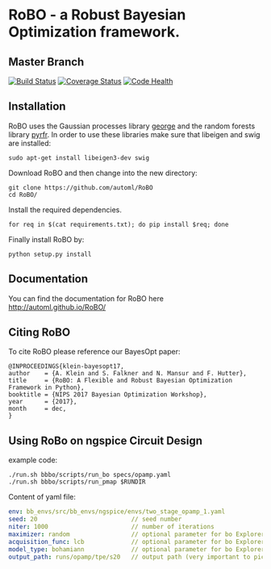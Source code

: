 RoBO - a Robust Bayesian Optimization framework.
================================================

Master Branch
------------------
[![Build Status](https://travis-ci.org/automl/RoBO.svg?branch=master)](https://travis-ci.org/automl/RoBO)
[![Coverage Status](https://coveralls.io/repos/github/automl/RoBO/badge.svg?branch=master)](https://coveralls.io/github/automl/RoBO?branch=master)
[![Code Health](https://landscape.io/github/automl/RoBO/master/landscape.svg?style=flat)](https://landscape.io/github/automl/RoBO/master)


Installation
------------

RoBO uses the Gaussian processes library [george](https://github.com/automl/george.git) and the random forests library [pyrfr](https://github.com/automl/random_forest_run). In order to use these libraries make sure that libeigen and swig are installed:

```
sudo apt-get install libeigen3-dev swig 
```

Download RoBO and then change into the new directory:

```
git clone https://github.com/automl/RoBO
cd RoBO/
```

Install the required dependencies.
```
for req in $(cat requirements.txt); do pip install $req; done
```

Finally install RoBO by:

```
python setup.py install
```



Documentation
-------------
You can find the documentation for RoBO here http://automl.github.io/RoBO/


Citing RoBO
-----------

To cite RoBO please reference our BayesOpt paper:
```
@INPROCEEDINGS{klein-bayesopt17,
author    = {A. Klein and S. Falkner and N. Mansur and F. Hutter},
title     = {RoBO: A Flexible and Robust Bayesian Optimization Framework in Python},
booktitle = {NIPS 2017 Bayesian Optimization Workshop},
year      = {2017},
month     = dec,
}
```

Using RoBo on ngspice Circuit Design
------------------------------------

example code:

```
./run.sh bbbo/scripts/run_bo specs/opamp.yaml
./run.sh bbbo/scripts/run_pmap $RUNDIR
```

Content of yaml file:
```yaml
env: bb_envs/src/bb_envs/ngspice/envs/two_stage_opamp_1.yaml
seed: 20                          // seed number 
niter: 1000                       // number of iterations
maximizer: random                 // optional parameter for bo Explorer
acquisition_func: lcb             // optional parameter for bo Explorer
model_type: bohamiann             // optional parameter for bo Explorer
output_path: runs/opamp/tpe/s20   // output path (very important to pick a descriptive name)
```